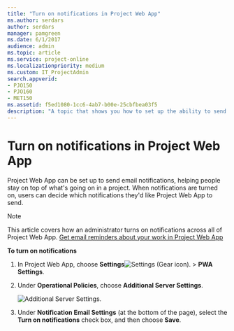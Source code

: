 ```yaml
---
title: "Turn on notifications in Project Web App"
ms.author: serdars
author: serdars
manager: pamgreen
ms.date: 6/1/2017
audience: admin
ms.topic: article
ms.service: project-online
ms.localizationpriority: medium
ms.custom: IT_ProjectAdmin
search.appverid:
- PJO150
- PJO160
- MET150
ms.assetid: f5ed1080-1cc6-4ab7-b00e-25cbfbea03f5
description: "A topic that shows you how to set up the ability to send notifications in Project Web App."
---
```


# Turn on notifications in Project Web App

  
Project Web App can be set up to send email notifications, helping people stay on top of what's going on in a project. When notifications are turned on, users can decide which notifications they'd like Project Web App to send.
  
> [!NOTE]
> This article covers how an administrator turns on notifications across all of Project Web App. [Get email reminders about your work in Project Web App](https://support.office.com/article/2372c181-1c98-416a-9306-ac28f027334b)
  
 **To turn on notifications**
  
1. In Project Web App, choose **Settings**![Settings (Gear icon).](media/3230fc19-41c8-41a6-a48c-0c482d23e20f.png) \> **PWA Settings**.
    
2. Under **Operational Policies**, choose **Additional Server Settings**.
    
    ![Additional Server Settings.](media/dfdb2807-b9b7-407b-a5f1-f848e53f83b0.png)
  
3. Under **Notification Email Settings** (at the bottom of the page), select the **Turn on notifications** check box, and then choose **Save**.
    

